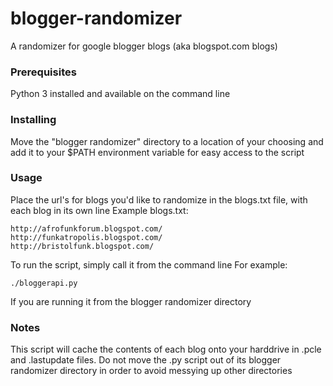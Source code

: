 # blogger-randomizer
A randomizer for google blogger blogs (aka blogspot.com blogs)

### Prerequisites
Python 3 installed and available on the command line

### Installing
Move the "blogger randomizer" directory to a location of your choosing and add it to your $PATH environment variable for easy access to the script

### Usage
Place the url's for blogs you'd like to randomize in the blogs.txt file, with each blog in its own line
Example blogs.txt:
```
http://afrofunkforum.blogspot.com/
http://funkatropolis.blogspot.com/
http://bristolfunk.blogspot.com/
```

To run the script, simply call it from the command line
For example:
```
./bloggerapi.py
```
If you are running it from the blogger randomizer directory

### Notes
This script will cache the contents of each blog onto your harddrive in .pcle and .lastupdate files.  Do not move the .py script out of its blogger randomizer directory in order to avoid messying up other directories
